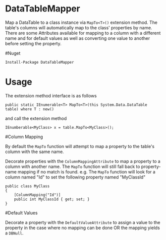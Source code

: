 # DataTableMapper
Map a DataTable to a class instance via `MapTo<T>()` extension method. The table's columns will automatically map to the class' properties by name. There are some Attributes available for mapping to a column with a different name and for default values as well as converting one value to another before setting the property. 

#Nuget

	Install-Package DataTableMapper

# Usage

The extension method interface is as follows

	public static IEnumerable<T> MapTo<T>(this System.Data.DataTable table) where T : new()


and call the extension method

	IEnumberable<MyClass> x = table.MapTo<MyClass>();
	
	
#Column Mapping

By default the `MapTo` function will attempt to map a property to the table's column with the same name.

Decorate properties with the `ColumnMappingAttribute` to map a property to a column with another name. The `MapTo` function will still fall back to property-name mapping if no match is found. e.g. The `MapTo` function will look for a column named "Id" to set the following property named "MyClassId"

	public class MyClass
	{
		[ColumnMapping("Id")]
		public int MyClassId { get; set; }
	}	
		
#Default Values

Decorate a property with the `DefaultValueAttribute` to assign a value to the property in the case where no mapping can be done OR the mapping yields a `DBNull`.	

